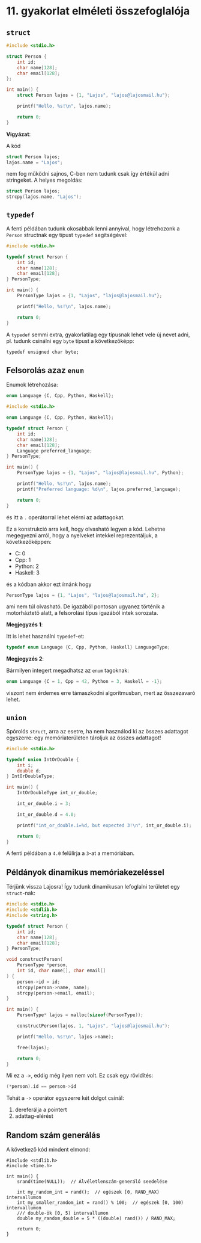 # 11. gyakorlat elméleti összefoglalója


## `struct`

```c
#include <stdio.h>

struct Person {
    int id;
    char name[128];
    char email[128];
};

int main() {
    struct Person lajos = {1, "Lajos", "lajos@lajosmail.hu"};

    printf("Hello, %s!\n", lajos.name);

    return 0;
}
```

**Vigyázat**:

A kód
```c
struct Person lajos;
lajos.name = "Lajos";
```
nem fog működni sajnos, C-ben nem tudunk csak így értékül adni stringeket. A helyes
megoldás:
```c
struct Person lajos;
strcpy(lajos.name, "Lajos");
```


## `typedef`

A fenti példában tudunk okosabbak lenni annyival, hogy létrehozonk a `Person` structnak
egy típust `typedef` segítségével:

```c
#include <stdio.h>

typedef struct Person {
    int id;
    char name[128];
    char email[128];
} PersonType;

int main() {
    PersonType lajos = {1, "Lajos", "lajos@lajosmail.hu"};

    printf("Hello, %s!\n", lajos.name);

    return 0;
}
```

A `typedef` semmi extra, gyakorlatilag egy típusnak lehet vele új nevet adni, pl. tudunk
csinálni egy `byte` típust a következőképp:
```
typedef unsigned char byte;
```

## Felsorolás azaz `enum`

Enumok létrehozása:

```c
enum Language {C, Cpp, Python, Haskell};
```

```c
#include <stdio.h>

enum Language {C, Cpp, Python, Haskell};

typedef struct Person {
    int id;
    char name[128];
    char email[128];
    Language preferred_language;
} PersonType;

int main() {
    PersonType lajos = {1, "Lajos", "lajos@lajosmail.hu", Python};

    printf("Hello, %s!\n", lajos.name);
    printf("Preferred language: %d\n", lajos.preferred_language);

    return 0;
}
```
és itt a `.` operátorral lehet elérni az adattagokat.

Ez a konstrukció arra kell, hogy olvasható legyen a kód. Lehetne megegyezni arról, hogy
a nyelveket intekkel reprezentáljuk, a következőképpen:

- C: 0
- Cpp: 1
- Python: 2
- Haskell: 3

és a kódban akkor ezt írnánk hogy
```c
PersonType lajos = {1, "Lajos", "lajos@lajosmail.hu", 2};
```

ami nem túl olvasható. De igazából pontosan ugyanez történik a motorháztető alatt, a
felsorolási típus igazából intek sorozata.

**Megjegyzés 1**:

Itt is lehet használni `typedef`-et:
```c
typedef enum Language {C, Cpp, Python, Haskell} LanguageType;
```

**Megjegyzés 2**:

Bármilyen integert megadhatsz az `enum` tagoknak:
```c
enum Language {C = 1, Cpp = 42, Python = 3, Haskell = -1};
```
viszont nem érdemes erre támaszkodni algoritmusban, mert az összezavaró lehet.


## `union`

Spórolós `struct`, arra az esetre, ha nem használod ki az összes adattagot egyszerre:
egy memóriaterületen tároljuk az összes adattagot!

```c
#include <stdio.h>

typedef union IntOrDouble {
    int i;
    double d;
} IntOrDoubleType;

int main() {
    IntOrDoubleType int_or_double;

    int_or_double.i = 3;

    int_or_double.d = 4.0;

    printf("int_or_double.i=%d, but expected 3!\n", int_or_double.i);

    return 0;
}
```

A fenti példában a `4.0` felülírja a `3`-at a memóriában.

## Példányok dinamikus memóriakezeléssel

Térjünk vissza Lajosra! Így tudunk dinamikusan lefoglalni területet egy `struct`-nak:

```c
#include <stdio.h>
#include <stdlib.h>
#include <string.h>

typedef struct Person {
    int id;
    char name[128];
    char email[128];
} PersonType;

void constructPerson(
    PersonType *person,
    int id, char name[], char email[]
) {
    person->id = id;
    strcpy(person->name, name);
    strcpy(person->email, email);
}

int main() {
    PersonType* lajos = malloc(sizeof(PersonType));

    constructPerson(lajos, 1, "Lajos", "lajos@lajosmail.hu");

    printf("Hello, %s!\n", lajos->name);

    free(lajos);

    return 0;
}
```

Mi ez a `->`, eddig még ilyen nem volt. Ez csak egy rövidítés:
```c
(*person).id == person->id
```
Tehát a `->` operátor egyszerre két dolgot csinál:
1. dereferálja a pointert
2. adattag-elérést

## Random szám generálás

A következő kód mindent elmond:
```
#include <stdlib.h>
#include <time.h>

int main() {
    srand(time(NULL));  // Álvéletlenszám-generáló seedelése

    int my_random_int = rand();  // egészek [0, RAND_MAX) intervallumon
    int my_smaller_random_int = rand() % 100;  // egészek [0, 100) intervallumon
    /// double-ök [0, 5) intervallumon
    double my_random_double = 5 * ((double) rand()) / RAND_MAX;

    return 0;
}
